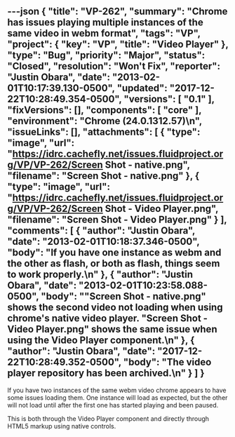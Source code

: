 ---json
{
  "title": "VP-262",
  "summary": "Chrome has issues playing multiple instances of the same video in webm format",
  "tags": "VP",
  "project": {
    "key": "VP",
    "title": "Video Player"
  },
  "type": "Bug",
  "priority": "Major",
  "status": "Closed",
  "resolution": "Won't Fix",
  "reporter": "Justin Obara",
  "date": "2013-02-01T10:17:39.130-0500",
  "updated": "2017-12-22T10:28:49.354-0500",
  "versions": [
    "0.1"
  ],
  "fixVersions": [],
  "components": [
    "core"
  ],
  "environment": "Chrome (24.0.1312.57)\n",
  "issueLinks": [],
  "attachments": [
    {
      "type": "image",
      "url": "https://idrc.cachefly.net/issues.fluidproject.org/VP/VP-262/Screen Shot - native.png",
      "filename": "Screen Shot - native.png"
    },
    {
      "type": "image",
      "url": "https://idrc.cachefly.net/issues.fluidproject.org/VP/VP-262/Screen Shot - Video Player.png",
      "filename": "Screen Shot - Video Player.png"
    }
  ],
  "comments": [
    {
      "author": "Justin Obara",
      "date": "2013-02-01T10:18:37.346-0500",
      "body": "If you have one instance as webm and the other as flash, or both as flash, things seem to work properly.\n"
    },
    {
      "author": "Justin Obara",
      "date": "2013-02-01T10:23:58.088-0500",
      "body": "\"Screen Shot - native.png\" shows the second video not loading when using chrome's native video player. \"Screen Shot - Video Player.png\" shows the same issue when using the Video Player component.\n"
    },
    {
      "author": "Justin Obara",
      "date": "2017-12-22T10:28:49.352-0500",
      "body": "The video player repository has been archived.\n"
    }
  ]
}
---
If you have two instances of the same webm video chrome appears to have some issues loading them. One instance will load as expected, but the other will not load until after the first one has started playing and been paused.&#x20;

This is both through the Video Player component and directly through HTML5 markup using native controls.&#x20;

        